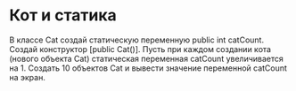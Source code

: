 # Кот и статика
В классе Cat создай статическую переменную public int catCount.  
Создай конструктор [public Cat()]. Пусть при каждом создании кота (нового объекта Cat) статическая переменная catCount увеличивается на 1. Создать 10 объектов Cat и вывести значение переменной catCount на экран.